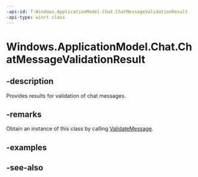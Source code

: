 ----api-id: T:Windows.ApplicationModel.Chat.ChatMessageValidationResult
-api-type: winrt class
---<!-- Class syntax.public class ChatMessageValidationResult : Windows.ApplicationModel.Chat.IChatMessageValidationResult--># Windows.ApplicationModel.Chat.ChatMessageValidationResult## -descriptionProvides results for validation of chat messages.## -remarksObtain an instance of this class by calling [ValidateMessage](chatmessagestore_validatemessage.md).## -examples## -see-also